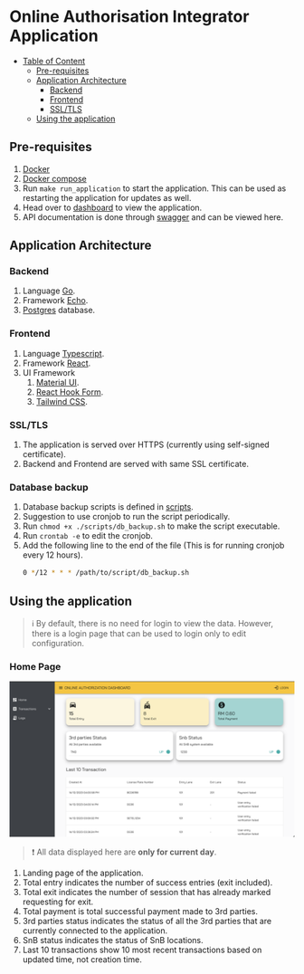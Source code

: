# Online Authorisation Integrator Application

- [Table of Content](#online-authorisation-integrator-application)
  - [Pre-requisites](#pre-requisites)
  - [Application Architecture](#application-architecture)
    - [Backend](#backend)
    - [Frontend](#frontend)
    - [SSL/TLS](#ssltls)
  - [Using the application](#using-the-application)

## Pre-requisites
1. [Docker](https://docs.docker.com/engine/install/ubuntu/)
2. [Docker compose](https://docs.docker.com/compose/install/linux/)
3. Run `make run_application` to start the application. This can be used as restarting the application for updates as well.
4. Head over to [dashboard](https://localhost:3000) to view the application.
5. API documentation is done through [swagger](https://localhost:1323/swagger/index.html#/) and can be viewed here.

## Application Architecture
### Backend
1. Language [Go](https://golang.org/).
2. Framework [Echo](https://echo.labstack.com/).
3. [Postgres](https://www.postgresql.org/) database.

### Frontend
1. Language [Typescript](https://www.typescriptlang.org/).
2. Framework [React](https://reactjs.org/).
3. UI Framework 
   1. [Material UI](https://material-ui.com/).
   2. [React Hook Form](https://react-hook-form.com/).
   3. [Tailwind CSS](https://tailwindcss.com/).

### SSL/TLS
1. The application is served over HTTPS (currently using self-signed certificate).
2. Backend and Frontend are served with same SSL certificate.

### Database backup
1. Database backup scripts is defined in [scripts](./scripts/db_backup.sh).
2. Suggestion to use cronjob to run the script periodically.
3. Run `chmod +x ./scripts/db_backup.sh` to make the script executable.
4. Run `crontab -e` to edit the cronjob.
5. Add the following line to the end of the file (This is for running cronjob every 12 hours).
   ```bash
   0 */12 * * * /path/to/script/db_backup.sh
   ```

## Using the application
> :information_source: By default, there is no need for login to view the data. However, there is a login page that can be used to login only to edit configuration.

### Home Page
![Home Page](./screenshots/homepage_1.png)

> :heavy_exclamation_mark: All data displayed here are **only for current day**.

1. Landing page of the application.
2. Total entry indicates the number of success entries (exit included).
3. Total exit indicates the number of session that has already marked requesting for exit.
4. Total payment is total successful payment made to 3rd parties.
5. 3rd parties status indicates the status of all the 3rd parties that are currently connected to the application.
6. SnB status indicates the status of SnB locations.
7. Last 10 transactions show 10 most recent transactions based on updated time, not creation time.


